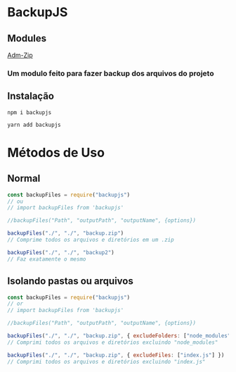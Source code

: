 # BackupJS

## Modules

[Adm-Zip](https://www.npmjs.com/package/adm-zip)

### Um modulo feito para fazer backup dos arquivos do projeto

## Instalação
```
npm i backupjs
```

```
yarn add backupjs
```

# Métodos de Uso

## Normal
```js
const backupFiles = require("backupjs")
// ou
// import backupFiles from 'backupjs'

//backupFiles("Path", "outputPath", "outputName", {options})

backupFiles("./", "./", "backup.zip")
// Comprime todos os arquivos e diretórios em um .zip

backupFiles("./", "./", "backup2")
// Faz exatamente o mesmo
```

## Isolando pastas ou arquivos
```js
const backupFiles = require("backupjs")
// or
// import backupFiles from 'backupjs'

//backupFiles("Path", "outputPath", "outputName", {options})

backupFiles("./", "./", "backup.zip", { excludeFolders: ["node_modules"] })
// Comprimi todos os arquivos e diretórios excluindo "node_modules"

backupFiles("./", "./", "backup.zip", { excludeFiles: ["index.js"] })
// Comprimi todos os arquivos e diretórios excluindo "index.js"
```
